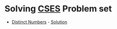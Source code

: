 # Solving [CSES](https://cses.fi) Problem set

* [Distinct Numbers](https://cses.fi/problemset/task/1621) - [Solution](distinct_numbers.cpp)

